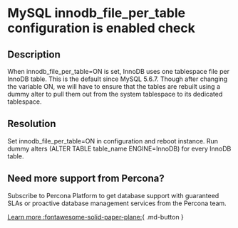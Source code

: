 # MySQL innodb_file_per_table configuration is enabled check
## Description
When innodb_file_per_table=ON is set, InnoDB uses one tablespace file per InnoDB table. This is the default since MySQL 5.6.7. Though after changing the variable ON, we will have to ensure that the tables are rebuilt using a dummy alter to pull them out from the system tablespace to its dedicated tablespace.

## Resolution
Set innodb_file_per_table=ON in configuration and reboot instance.
Run dummy alters (ALTER TABLE table_name ENGINE=InnoDB) for every InnoDB table.

## Need more support from Percona?
Subscribe to Percona Platform to get database support with guaranteed SLAs or proactive database management services from the Percona team.

[Learn more :fontawesome-solid-paper-plane:](https://per.co.na/subscribe){ .md-button }
